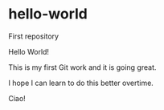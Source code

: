 # hello-world
First repository

Hello World!

This is my first Git work and it is going great.

I hope I can learn to do this better overtime.

Ciao!
